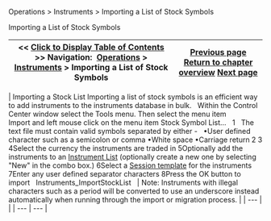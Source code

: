 ﻿


Operations \> Instruments \> Importing a List of Stock Symbols






















Importing a List of Stock Symbols







| \<\< [Click to Display Table of Contents](importing_a_list_of_stock_symb.md) \>\> **Navigation:**     [Operations](operations.md) \> [Instruments](instruments.md) \> Importing a List of Stock Symbols | [Previous page](tradestation_symbol_mapping.md) [Return to chapter overview](instruments.md) [Next page](level_ii.md) |
| --- | --- |













| Importing a Stock List Importing a list of stock symbols is an efficient way to add instruments to the instruments database in bulk.   Within the Control Center window select the Tools menu. Then select the menu item Import and left mouse click on the menu item Stock Symbol List...   1   The text file must contain valid symbols separated by either \-   •User defined character such as a semicolon or comma •White space •Carriage return 2 3 4Select the currency the instruments are traded in 5Optionally add the instruments to an [Instrument List](instrument_lists.md) (optionally create a new one by selecting "New" in the combo box.) 6Select a [Session template](trading_hours.md) for the instruments 7Enter any user defined separator characters 8Press the OK button to import   Instruments_ImportStockList     | Note: Instruments with illegal characters such as a period will be converted to use an underscore instead automatically when running through the import or migration process. | | --- | |
| --- | --- |









